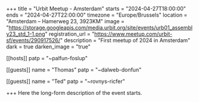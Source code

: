 +++
title = "Urbit Meetup - Amsterdam"
starts = "2024-04-27T18:00:00"
ends = "2024-04-27T22:00:00"
timezone = "Europe/Brussels"
location = "Amsterdam – Hamerweg 23, 3923KM"
image = "https://storage.googleapis.com/media.urbit.org/site/events/urb01_assembly23_std_1-1.png"
registration_url = "https://www.meetup.com/urbit-sf/events/290917526/"
description = "First meetup of 2024 in Amsterdam"
dark = true
darken_image = "true"

[[hosts]]
patp = "~palfun-foslup"

[[guests]]
name = "Thomas"
patp = "~dalweb-donfun"

[[guests]]
name = "Ted"
patp = "~rovnys-ricfer"

+++
Here the long-form description of the event starts. 